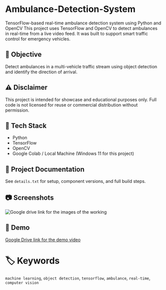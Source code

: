 # Ambulance-Detection-System
TensorFlow-based real-time ambulance detection system using Python and OpenCV
This project uses TensorFlow and OpenCV to detect ambulances in real-time from a live video feed. It was built to support smart traffic control for emergency vehicles.

## 🎯 Objective
Detect ambulances in a multi-vehicle traffic stream using object detection and identify the direction of arrival.

## ⚠️ Disclaimer
This project is intended for showcase and educational purposes only. Full code is not licensed for reuse or commercial distribution without permission.


## 🧠 Tech Stack
- Python
- TensorFlow
- OpenCV
- Google Colab / Local Machine (Windows 11 for this project)

## 📝 Project Documentation
See `details.txt` for setup, component versions, and full build steps.

## 📷 Screenshots
![Google drive link for the images of the working](https://drive.google.com/drive/folders/1Kf5Re7FlzpY_HJdUmAbEWYcWXfmp40hk?usp=sharing)

## 🎥 Demo
[Google Drive link for the demo video](https://drive.google.com/drive/folders/1fdlpNBljcD5pSlLCAA7x7f6dbpUjROHg?usp=sharing)

# 🏷️ Keywords
`machine learning`, `object detection`, `tensorflow`, `ambulance`, `real-time`, `computer vision`


